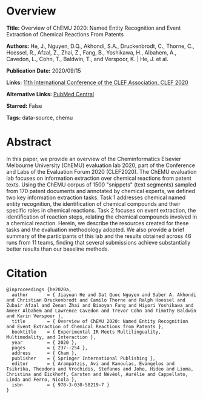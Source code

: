 # Overview
**Title:**
Overview of ChEMU 2020: Named Entity Recognition and Event Extraction of Chemical Reactions From Patents

**Authors:**
He, J., Nguyen, D.Q., Akhondi, S.A., Druckenbrodt, C., Thorne, C., Hoessel, R., Afzal, Z., Zhai, Z., Fang, B., Yoshikawa, H., Albahem, A., Cavedon, L., Cohn, T., Baldwin, T., and Verspoor, K. |
He, J. et al.

**Publication Date:**
2020/09/15

**Links:**
[11th International Conference of the CLEF Association, CLEF 2020](https://link.springer.com/chapter/10.1007/978-3-030-58219-7_18)

**Alternative Links:**
[PubMed Central](https://pmc.ncbi.nlm.nih.gov/articles/PMC7148043)

**Starred:**
False

**Tags:**
data-source, chemu


# Abstract
In this paper, we provide an overview of the Cheminformatics Elsevier Melbourne University (ChEMU) evaluation lab 2020, part of the Conference and Labs of the Evaluation Forum 2020 (CLEF2020).
The ChEMU evaluation lab focuses on information extraction over chemical reactions from patent texts.
Using the ChEMU corpus of 1500 "snippets" (text segments) sampled from 170 patent documents and annotated by chemical experts, we defined two key information extraction tasks.
Task 1 addresses chemical named entity recognition, the identification of chemical compounds and their specific roles in chemical reactions.
Task 2 focuses on event extraction, the identification of reaction steps, relating the chemical compounds involved in a chemical reaction.
Herein, we describe the resources created for these tasks and the evaluation methodology adopted.
We also provide a brief summary of the participants of this lab and the results obtained across 46 runs from 11 teams, finding that several submissions achieve substantially better results than our baseline methods.


# Citation
```
@inproceedings {he2020a,
  author       = { Jiayuan He and Dat Quoc Nguyen and Saber A. Akhondi and Christian Druckenbrodt and Camilo Thorne and Ralph Hoessel and Zubair Afzal and Zenan Zhai and Biaoyan Fang and Hiyori Yoshikawa and Ameer Albahem and Lawrence Cavedon and Trevor Cohn and Timothy Baldwin and Karin Verspoor },
  title        = { Overview of ChEMU 2020: Named Entity Recognition and Event Extraction of Chemical Reactions from Patents },
  booktitle    = { Experimental IR Meets Multilinguality, Multimodality, and Interaction },
  year         = { 2020 },
  pages        = { 237--254 },
  address      = { Cham },
  publisher    = { Springer International Publishing },
  editor       = { Arampatzis, Avi and Kanoulas, Evangelos and Tsikrika, Theodora and Vrochidis, Stefanos and Joho, Hideo and Lioma, Christina and Eickhoff, Carsten and Névéol, Aurélie and Cappellato, Linda and Ferro, Nicola },
  isbn         = { 978-3-030-58219-7 }
}
```
